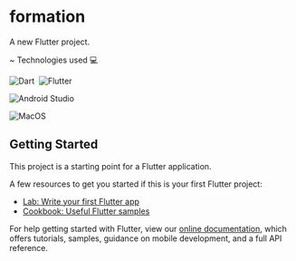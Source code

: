 # formation

A new Flutter project.

~ Technologies used 💻

![Dart](https://img.shields.io/badge/-dart-05122A?style=flat&logo=dart)&nbsp;
![Flutter](https://img.shields.io/badge/-flutter-05122A?style=flat&logo=flutter)&nbsp;

![Android Studio](https://img.shields.io/badge/-Android%20Studio-05122A?style=flat&logo=androidstudio)&nbsp;

![MacOS](https://img.shields.io/badge/-macos-05122A?style=flat&logo=macos)&nbsp;

## Getting Started

This project is a starting point for a Flutter application.

A few resources to get you started if this is your first Flutter project:

- [Lab: Write your first Flutter app](https://flutter.dev/docs/get-started/codelab)
- [Cookbook: Useful Flutter samples](https://flutter.dev/docs/cookbook)

For help getting started with Flutter, view our
[online documentation](https://flutter.dev/docs), which offers tutorials,
samples, guidance on mobile development, and a full API reference.
